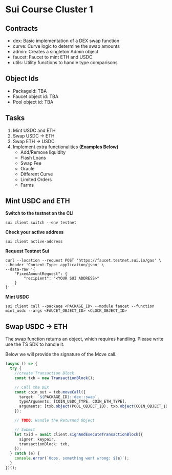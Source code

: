 # Sui Course Cluster 1

## Contracts

- dex: Basic implementation of a DEX swap function
- curve: Curve logic to determine the swap amounts
- admin: Creates a singleton Admin object
- faucet: Faucet to mint ETH and USDC
- utils: Utility functions to handle type comparisons

## Object Ids

- PackageId: TBA
- Faucet object id: TBA
- Pool object id: TBA

## Tasks

1.  Mint USDC and ETH
2.  Swap USDC -> ETH
3.  Swap ETH -> USDC
4.  Implement extra functionalities **(Examples Below)**
    - Add/Remove liquidity
    - Flash Loans
    - Swap Fee
    - Oracle
    - Different Curve
    - Limited Orders
    - Farms

## Mint USDC and ETH

**Switch to the testnet on the CLI**

```console
sui client switch --env testnet
```

**Check your active address**

```console
sui client active-address
```

**Request Testnet Sui**

```console
curl --location --request POST 'https://faucet.testnet.sui.io/gas' \
--header 'Content-Type: application/json' \
--data-raw '{
    "FixedAmountRequest": {
        "recipient": "<YOUR SUI ADDRESS>"
    }
}'
```

**Mint USDC**

```console
sui client call --package <PACKAGE_ID> --module faucet --function mint_usdc --args <FAUCET_OBJECT_ID> <CLOCK_OBJECT_ID>
```

## Swap USDC -> ETH

The swap function returns an object, which requires handling. Please write use the TS SDK to handle it.

Below we will provide the signature of the Move call.

```ts
(async () => {
  try {
    //create Transaction Block.
    const txb = new TransactionBlock();

    // Call the DEX
    const coin_out = txb.moveCall({
      target: `${PACKAGE_ID}::dex::swap`,
      typeArguments: [COIN_USDC_TYPE, COIN_ETH_TYPE],
      arguments: [txb.object(POOL_OBJECT_ID), txb.object(COIN_OBJECT_ID)],
    });

    // TODO: Handle the Returned Object

    // Submit
    let txid = await client.signAndExecuteTransactionBlock({
      signer: keypair,
      transactionBlock: txb,
    });
  } catch (e) {
    console.error(`Oops, something went wrong: ${e}`);
  }
})();
```
